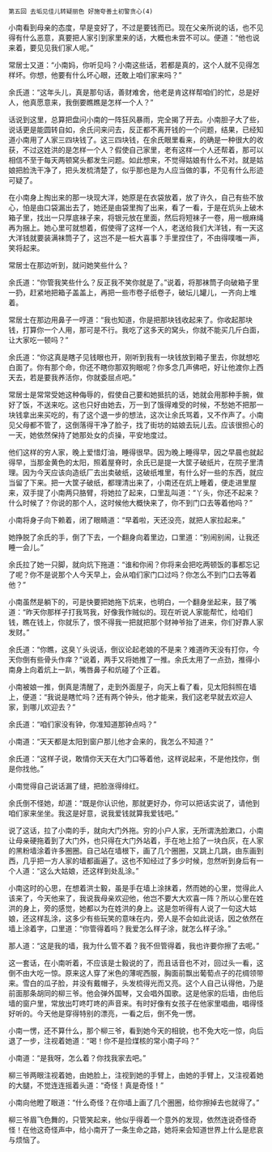     第五回 去垢见佳儿转疑丽色 好施夸善土初警贪心(4) 

   小南看到母亲的态度，早是变好了，不过是要钱而已。现在父亲所说的话，也不见得有什么恶意，真要把人家引到家里来的话，大概也未尝不可以。便道：“他也说来着，要见见我们家人呢。”

   常居士又道：“小南妈，你听见吗？小南这些话，若都是真的，这个人就不见得怎样坏。你想，他要有什么坏心眼，还敢上咱们家来吗？”

   余氏道：“这年头儿，真是那句话，善财难舍，他老是肯这样帮咱们的忙，总是好人，他真愿意来，我倒要瞧瞧是怎样一个人？”

   话说到这里，总算把盘问小南的一阵狂风暴雨，完全揭了开去。小南胆子大了些，说话更是能圆转自如，余氏问来问去，反正都不离开钱的一个问题，结果，已经知道小南用了人家三四块钱了。这三四块钱，在余氏眼里看来，的确是一种很大的收获，不过这姓洪的是怎样一个人？假使自己家里，老有这样一个人还帮着，那可以相信不至于每天两顿窝头都发生问题。如此想来，不觉得姑娘有什么不对。就是姑娘把脸洗干净了，把头发梳清楚了，似乎那也是为人应当做的事，不见有什么形迹可疑了。

   在小南身上掏出来的那一块现大洋，她原是在衣袋放着，放了许久，自己有些不放心，怕是由口袋漏出去了，她还是由袋里掏了出来，看了一看，于是在炕头上破木箱子里，找出一只厚底袜子来，将银元放在里面，然后将短袜子一卷，用一根麻绳再为捆上。她心里可就想着，假使得了这样一个人，老送给我们大洋钱，有一天这大洋钱就要装满袜筒子了，这岂不是一桩大喜事？手里捏住了，不由得噗嗤一声，笑将起来。

   常居士在那边听到，就问她笑些什么？

   余氏道：“你管我笑些什么？反正我不笑你就是了。”说着，将那袜筒子向破箱子里一扔，赶紧地把箱子盖盖上，再把一些市卷子纸卷子，破坛儿罐儿，一齐向上堆着。

   常居士在那边用鼻子一哼道：“我也知道，你是把那块钱收起来了。你收起那块钱，打算你一个人用，那可是不行。我吃了这多天的窝头，你就不能买几斤白面，让大家吃一顿吗？”

   余氏道：“你这真是瞎子见钱眼也开，刚听到我有一块钱放到箱子里去，你就想吃白面了。你有那个命，你还不瞎你那双狗眼呢？你多念几声佛吧，好让他渡你上西天去，若是要我养活你，你就委屈点吧。”

   常居士是常常受她这种侮辱的，假使自己要和她抵抗的话，她就会用那种手腕，做好了饭，不送来吃。这也只好由她去，万一到了饿得难受的时候，不愁她不把那一块钱拿出来买吃的，有了这个退一步的想法，这次让余氏骂着，又不作声了。小南见父母都不管了，这倒落得干净了脸子，找了街坊的姑娘去玩儿去。应该很担心的一天，她依然保持了她那处女的贞操，平安地度过。

   他们这样的穷人家，晚上爱惜灯油，睡得很早。因为晚上睡得早，因之早晨也就起得早，当那金黄色的太阳，照着屋脊时，余氏已是提一大筐子破纸片，在院子里清理。因为今天应该向造纸厂去出卖破纸，这破纸堆里，有什么好一些的东西，就应当留了下来。把一大筐子破纸，都理清出来了，小南还在炕上睡着，便走进里屋来，双手提了小南两只胳臂，将她拉了起来，口里乱叫道：“丫头，你还不起来？什么时候了？你说的那个人，这时候他大概快来了，你不到门口去等着他吗？”

   小南将身子向下赖着，闭了眼睛道：“早着啦，天还没亮，就把人家拉起来。”

   她挣脱了余氏的手，倒了下去，一个翻身向着里边，口里道：“别闹别闹，让我还睡一会儿。”

   余氏拉了她一只脚，就向炕下拖道：“谁和你闹？你将来会把吃两顿饭的事都忘记了呢？你不是说那个人今天早上，会从咱们家门口过吗？你怎么不到门口去等着他？”

   小南虽然是躺下的，可是快要把她拖下炕来，也明白，一个翻身坐起来，鼓了嘴道：“昨天你那样子打我骂我，好像我作贼似的。现在听说人家能帮忙，给咱们钱，瞧在钱上，你就乐了，恨不得我一把就把那个财神爷抬了进来，你们好靠人家发财。”

   余氏道：“你瞧，这臭丫头说话，倒议论起老娘的不是来？难道昨天没有打你，今天你倒有些骨头作痒？”说着，两手又将她推了一推。余氏太用了一点劲，推得小南身上向着炕上一趴，嘴唇鼻子和炕碰了个正着。

   小南被娘一推，倒真是清醒了，走到外面屋子，向天上看了看，见太阳斜照在墙上，便道：“我说是瞎忙吗？还有两个钟头，他才能来，我们这老早就去欢迎人家，到哪儿欢迎去？”

   余氏道：“咱们家没有钟，你准知道那钟点吗？”

   小南道：“天天都是太阳到窗户那儿他才会来的，我怎么不知道？”

   余氏道：“这样子说，敢情你天天在大门口等着他，这样说起来，不是他找你，倒是你找他。”

   小南觉得自己说话漏了缝，把脸涨得绯红。

   余氏倒不怪她，却道：“既是你认识他，那就更好办，你可以把话实说了，请他到咱们家来坐坐。我这是好意，说我爱钱就算我爱钱吧。”

   说了这话，拉了小南的手，就向大门外拖。穷的小户人家，无所谓洗脸漱口，小南让母亲硬拖着到了大门外，也只得在大门外站着，手在地上拾了一块白灰，在人家的黑粉墙涂着许多圈圈。自己站在墙根下，画了几个圈圈，又跳上几跳，由东画到西，几乎把一方人家的墙都画遍了。这也不知经过了多少时候，忽然听到身后有一个人道：“这么大姑娘，还这样到处乱涂。”

   小南这时的心思，在想着洪士毅，虽是手在墙上涂抹着，然而她的心里，觉得此人该来了，今天他来了，我说我母亲欢迎他，他岂不要大大欢喜一阵？所以心里在姓洪的身上，旁的感觉，她都以为在姓洪的身上。这是忽听得有人说了一句这大姑娘，还这样乱涂，这多少有些玩笑的意味在内，旁人是不会如此说话，因之依然在墙上涂着字，口里道：“你管得着吗？我爱怎么样子涂，就怎么样子涂。”

   那人道：“这是我的墙，我为什么管不着？我不但管得着，我也许要你擦了去呢。”

   这一套话，在小南听着，不应该是士毅说的了，而且话音也不对，回过头一看，这倒不由大吃一惊。原来这人穿了米色的薄呢西服，胸面前飘出葡萄点子的花绸领带来。雪白的瓜子脸，并没有戴帽子，头发梳得光而又亮。这个人自己认得他，乃是前面那条胡同的柳三爷。他会弹外国琴，又会唱外国歌。这是他家的后墙，由他后墙的窗户里，常放出叮咚叮咚的声音来。有时好像有女孩子在他家里唱曲，唱得怪好听的。今天他是穿得特别的漂亮，一看之后，倒不免一愣。

   小南一愣，还不算什么，那个柳三爷，看到她今天的相貌，也不免大吃一惊，向后退了一步，注视着她道：“喝！你不是捡煤核的常小南子吗？”

   小南道：“是我呀，怎么着？你找我家去吧。”

   柳三爷两眼注视着她，由她脸上，注视到她的手臂上，由她的手臂上，又注视着她的大腿，不觉连连摇着头道：“奇怪！真是奇怪！”

   小南向他瞪了眼道：“什么奇怪？在你墙上画了几个圈圈，给你擦掉去也就得了。”

   柳三爷眉飞色舞的，只管笑起来，他似乎得着一个意外的发现，依然连说奇怪奇怪！在他这奇怪声中，给小南开了一条生命之路，她将来会知道世界上什么是悲哀与烦恼了。

